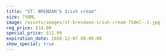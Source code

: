 ```yaml
---
title: "ST. BRENDAN'S Irish cream"
size: 750ML
image: /assets/images/st-brendans-irish-cream-750ml--2.jpg
reg_price: $14.99
special_price: $11.99
expiration_date: 2016-12-07 00:00:00
show_special: true
---
```



